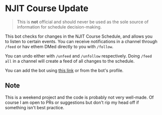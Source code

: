 # NJIT Course Update
> This is __not__ official and should never be used as the sole source of information for schedule decision-making.

This bot checks for changes in the NJIT Course Schedule, and allows you to listen to certain events. You can receive notifications in a channel through `/feed` or hav ethem DMed directly to you with `/follow`. 

You can undo either with `/unfeed` and `/unfollow` respectively. Doing `/feed all` in a channel will create a feed of all changes to the schedule.

You can add the bot using [this link](https://discord.com/api/oauth2/authorize?client_id=1122740667936952430&permissions=277025410112&scope=bot](https://discord.com/api/oauth2/authorize?client_id=1122740667936952430&permissions=277025410112&scope=applications.commands%20bot)https://discord.com/api/oauth2/authorize?client_id=1122740667936952430&permissions=277025410112&scope=applications.commands%20bot) or from the bot's profile.

## Note
This is a weekend project and the code is probably not very well-made. Of course I am open to PRs or suggestions but don't rip my head off if something isn't best practice.
